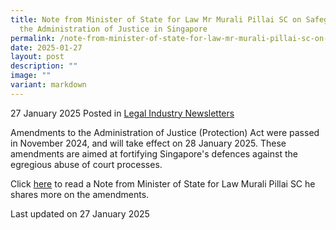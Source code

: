```yaml
---
title: Note from Minister of State for Law Mr Murali Pillai SC on Safeguarding
  the Administration of Justice in Singapore
permalink: /note-from-minister-of-state-for-law-mr-murali-pillai-sc-on-safeguarding-the-administration/
date: 2025-01-27
layout: post
description: ""
image: ""
variant: markdown
---
```

27 January 2025 Posted in [Legal Industry Newsletters](/news/legal-industry-newsletters/)

Amendments to the Administration of Justice (Protection) Act were passed in November 2024, and will take effect on 28 January 2025. These amendments are aimed at fortifying Singapore's defences against the egregious abuse of court processes.

Click [here](/files/Note_from_Minister_of_State_for_Law_Mr_Murali_Pillai_SC_on_Safeguarding_the_Administration_of_Justice_in_Singapore.pdf) to read a Note from Minister of State for Law Murali Pillai SC he shares more on the amendments.

<p class="right-side-updated">Last updated on 27 January 2025</p>

